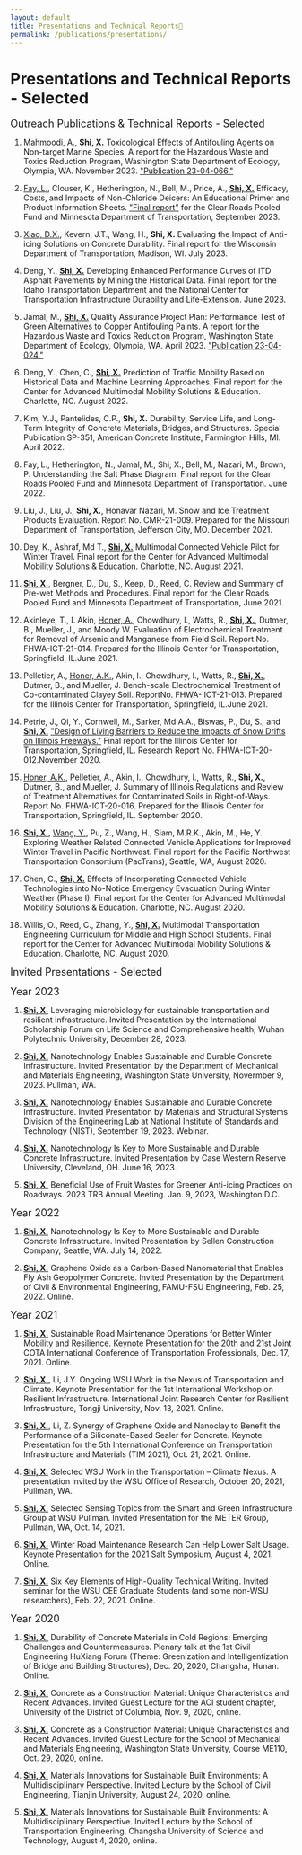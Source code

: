 ```yaml
---
layout: default
title: Presentations and Technical Reports🎤
permalink: /publications/presentations/
---
```


# Presentations and Technical Reports - Selected 

<font size=4> Outreach Publications & Technical Reports - Selected </font>

1. Mahmoodi, A., **<u>Shi, X.</u>** Toxicological Effects of Antifouling Agents on Non-target Marine Species. A report for the Hazardous Waste and Toxics Reduction Program, Washington State Department of Ecology, Olympia, WA. November 2023. ["Publication 23-04-066."](https://apps.ecology.wa.gov/publications/documents/2304066.pdf)
   
2. <u>Fay, L.</u>, Clouser, K., Hetherington, N., Bell, M., Price, A., **<u>Shi, X.</u>** Efficacy, Costs, and Impacts of Non-Chloride Deicers: An Educational Primer and Product Information Sheets. ["Final report"](https://www.clearroads.org/project/21-03/) for the Clear Roads Pooled Fund and Minnesota Department of Transportation, September 2023.
   
3. <u>Xiao, D.X.</u>, Kevern, J.T., Wang, H., **Shi, X.** Evaluating the Impact of Anti-icing Solutions on Concrete Durability. Final report for the Wisconsin Department of Transportation, Madison, WI. July 2023.
   
4. Deng, Y., **<u>Shi, X.</u>** Developing Enhanced Performance Curves of ITD Asphalt Pavements by Mining the Historical Data. Final report for the Idaho Transportation Department and the National Center for Transportation Infrastructure Durability and Life-Extension. June 2023.
   
5. Jamal, M., **<u>Shi, X.</u>** Quality Assurance Project Plan: Performance Test of Green Alternatives to Copper Antifouling Paints. A report for the Hazardous Waste and Toxics Reduction Program, Washington State Department of Ecology, Olympia, WA. April 2023. ["Publication 23-04-024."](https://apps.ecology.wa.gov/publications/documents/2304024.pdf)
   
6. Deng, Y., Chen, C., **<u>Shi, X.</u>** Prediction of Traffic Mobility Based on Historical Data and Machine Learning Approaches. Final report for the Center for Advanced Multimodal Mobility Solutions & Education. Charlotte, NC. August 2022.
   
7. Kim, Y.J., Pantelides, C.P., **Shi, X.** Durability, Service Life, and Long-Term Integrity of Concrete Materials, Bridges, and Structures. Special Publication SP-351, American Concrete Institute, Farmington Hills, MI. April 2022.
   
8. Fay, L., Hetherington, N., Jamal, M., Shi, X., Bell, M., Nazari, M., Brown, P. Understanding the Salt Phase Diagram. Final report for the Clear Roads Pooled Fund and Minnesota Department of Transportation. June 2022.
   
9. Liu, J., Liu, J., **Shi, X.**, Honavar Nazari, M. Snow and Ice Treatment Products Evaluation. Report No. CMR-21-009. Prepared for the Missouri Department of Transportation, Jefferson City, MO. December 2021.
    
10. Dey, K., Ashraf, Md T., **<u>Shi, X.</u>** Multimodal Connected Vehicle Pilot for Winter Travel. Final report for the Center for Advanced Multimodal Mobility Solutions & Education. Charlotte, NC. August 2021.
    
11. **<u>Shi, X.</u>**, Bergner, D., Du, S., Keep, D., Reed, C. Review and Summary of Pre-wet Methods and Procedures. Final report for the Clear Roads Pooled Fund and Minnesota Department of Transportation, June 2021.
    
12. Akinleye, T., I. Akin, <u>Honer, A.</u>, Chowdhury, I., Watts, R., **<u>Shi, X.</u>**, Dutmer, B., Mueller, J., and Moody W. Evaluation of Electrochemical Treatment for Removal of Arsenic and Manganese from Field Soil. Report No. FHWA-ICT-21-014. Prepared for the Illinois Center for Transportation, Springfield, IL.June 2021.
    
13. Pelletier, A., <u>Honer, A.K.</u>, Akin, I., Chowdhury, I., Watts, R., **<u>Shi, X.</u>**, Dutmer, B., and Mueller, J. Bench-scale Electrochemical Treatment of Co-contaminated Clayey Soil. ReportNo. FHWA- ICT-21-013. Prepared for the Illinois Center for Transportation, Springfield, IL.June 2021.
    
14. Petrie, J., Qi, Y., Cornwell, M., Sarker, Md A.A., Biswas, P., Du, S., and **<u>Shi, X.</u>** ["Design of Living Barriers to Reduce the Impacts of Snow Drifts on Illinois Freeways."](
https://doi.org/10.36501/0197-9191/20-019) Final report for the Illinois Center for Transportation, Springfield, IL. Research Report No. FHWA-ICT-20-012.November 2020.
    
15. <u>Honer, A.K.</u>, Pelletier, A., Akin, I., Chowdhury, I., Watts, R., **Shi, X.**, Dutmer, B., and Mueller, J. Summary of Illinois Regulations and Review of Treatment Alternatives for Contaminated Soils in Right-of-Ways. Report No. FHWA-ICT-20-016. Prepared for the Illinois Center for Transportation, Springfield, IL. September 2020.

16. **<u>Shi, X.</u>**, <u>Wang, Y.</u>, Pu, Z., </u>Wang, H.</u>, Siam, M.R.K., Akin, M., He, Y. Exploring Weather Related Connected Vehicle Applications for Improved Winter Travel in Pacific Northwest. Final report for the Pacific Northwest Transportation Consortium (PacTrans), Seattle, WA, August 2020.

17. Chen, C., **<u>Shi, X.</u>** Effects of Incorporating Connected Vehicle Technologies into No-Notice Emergency Evacuation During Winter Weather (Phase I). Final report for the Center for Advanced Multimodal Mobility Solutions & Education. Charlotte, NC. August 2020.

18. Willis, O., Reed, C., Zhang, Y., **<u>Shi, X.</u>** Multimodal Transportation Engineering Curriculum for Middle and High School Students. Final report for the Center for Advanced Multimodal Mobility Solutions & Education. Charlotte, NC. August 2020.
    

<p><font size=4> Invited Presentations - Selected </font></p>


<font size=4> Year 2023 </font>

1. **<u>Shi, X.</u>** Leveraging microbiology for sustainable transportation and resilient infrastructure. Invited Presentation by the International Scholarship Forum on Life Science and Comprehensive health, Wuhan Polytechnic University, December 28, 2023.
   
2. **<u>Shi, X.</u>** Nanotechnology Enables Sustainable and Durable Concrete Infrastructure. Invited Presentation by the Department of Mechanical and Materials Engineering, Washington State University, Novermber 9, 2023. Pullman, WA.
   
3. **<u>Shi, X.</u>** Nanotechnology Enables Sustainable and Durable Concrete Infrastructure. Invited Presentation by Materials and Structural Systems Division of the Engineering Lab at National Institute of Standards and Technology (NIST), September 19, 2023. Webinar.
   
4. **<u>Shi, X.</u>** Nanotechnology Is Key to More Sustainable and Durable Concrete Infrastructure. Invited Presentation by Case Western Reserve University, Cleveland, OH. June 16, 2023.
   
5. **<u>Shi, X.</u>** Beneficial Use of Fruit Wastes for Greener Anti-icing Practices on Roadways. 2023 TRB Annual Meeting. Jan. 9, 2023, Washington D.C.

<font size=4> Year 2022 </font>

1. **<u>Shi, X.</u>** Nanotechnology Is Key to More Sustainable and Durable Concrete Infrastructure. Invited Presentation by Sellen Construction Company, Seattle, WA. July 14, 2022.
   
2. **<u>Shi, X.</u>** Graphene Oxide as a Carbon-Based Nanomaterial that Enables Fly Ash Geopolymer Concrete. Invited Presentation by the Department of Civil & Environmental Engineering, FAMU-FSU Engineering, Feb. 25, 2022. Online.
   
<font size=4> Year 2021 </font>

1. **<u>Shi, X.</u>** Sustainable Road Maintenance Operations for Better Winter Mobility and Resilience. Keynote Presentation for the 20th and 21st Joint COTA International Conference of Transportation Professionals, Dec. 17, 2021. Online.
   
2. **<u>Shi, X.</u>**, Li, J.Y. Ongoing WSU Work in the Nexus of Transportation and Climate. Keynote Presentation for the 1st International Workshop on Resilient Infrastructure. International Joint Research Center for Resilient Infrastructure, Tongji University, Nov. 13, 2021. Online.

3. **<u>Shi, X.</u>**, Li, Z. Synergy of Graphene Oxide and Nanoclay to Benefit the Performance of a Siliconate-Based Sealer for Concrete. Keynote Presentation for the 5th International Conference on Transportation Infrastructure and Materials (TIM 2021), Oct. 21, 2021. Online.

4. **<u>Shi, X.</u>** Selected WSU Work in the Transportation – Climate Nexus. A presentation invited by the WSU Office of Research, October 20, 2021, Pullman, WA.

5. **<u>Shi, X.</u>** Selected Sensing Topics from the Smart and Green Infrastructure Group at WSU Pullman. Invited Presentation for the METER Group, Pullman, WA, Oct. 14, 2021.

6. **<u>Shi, X.</u>** Winter Road Maintenance Research Can Help Lower Salt Usage. Keynote Presentation for the 2021 Salt Symposium, August 4, 2021. Online.

7. **<u>Shi, X.</u>** Six Key Elements of High-Quality Technical Writing. Invited seminar for the WSU CEE Graduate Students (and some non-WSU researchers), Feb. 22, 2021. Online.


<font size=4> Year 2020 </font>

1. **<u>Shi, X.</u>** Durability of Concrete Materials in Cold Regions: Emerging Challenges and Countermeasures. Plenary talk at the 1st Civil Engineering HuXiang Forum (Theme: Greenization and Intelligentization of Bridge and Building Structures), Dec. 20, 2020, Changsha, Hunan. Online.
   
2. **<u>Shi, X.</u>** Concrete as a Construction Material: Unique Characteristics and Recent Advances. Invited Guest Lecture for the ACI student chapter, University of the District of Columbia, Nov. 9, 2020, online.

3. **<u>Shi, X.</u>** Concrete as a Construction Material: Unique Characteristics and Recent Advances. Invited Guest Lecture for the School of Mechanical and Materials Engineering, Washington State University, Course ME110, Oct. 29, 2020, online.

4. **<u>Shi, X.</u>** Materials Innovations for Sustainable Built Environments: A Multidisciplinary Perspective. Invited Lecture by the School of Civil Engineering, Tianjin University, August 24, 2020, online.
   
6. **<u>Shi, X.</u>** Materials Innovations for Sustainable Built Environments: A Multidisciplinary Perspective. Invited Lecture by the School of Transportation Engineering, Changsha University of Science and Technology, August 4, 2020, online.















